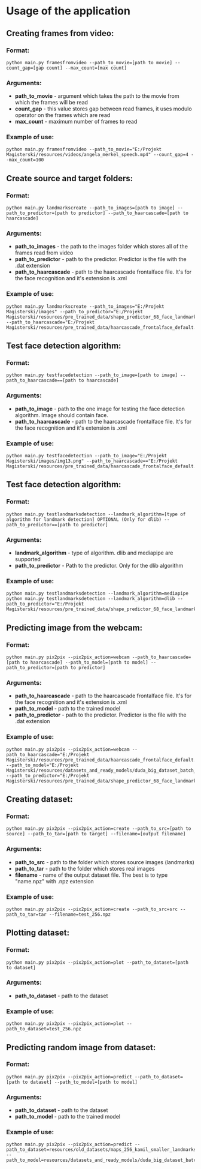 # Usage of the application

## Creating frames from video:

### Format:
```
python main.py framesfromvideo --path_to_movie=[path to movie] --count_gap=[gap count] --max_count=[max count]
```

### Arguments:
- **path_to_movie** - argument which takes the path to the movie from which the frames will be read
- **count_gap** - this value stores gap between read frames, it uses modulo operator on the frames which are read
- **max_count** - maximum number of frames to read

### Example of use:
```
python main.py framesfromvideo --path_to_movie="E:/Projekt Magisterski/resources/videos/angela_merkel_speech.mp4" --count_gap=4 --max_count=100
```

## Create source and target folders:

### Format:
```
python main.py landmarkscreate --path_to_images=[path to image] --path_to_predictor=[path to predictor] --path_to_haarcascade=[path to haarcascade]
```
### Arguments:
- **path_to_images** - the path to the images folder which stores all of the frames read from video
- **path_to_predictor** - path to the predictor. Predictor is the file with the .dat extension
- **path_to_haarcascade** - path to the haarcascade frontalface file. It's for the face recognition and it's extension is .xml

### Example of use:
```
python main.py landmarkscreate --path_to_images="E:/Projekt Magisterski/images" --path_to_predictor="E:/Projekt Magisterski/resources/pre_trained_data/shape_predictor_68_face_landmarks.dat" --path_to_haarcascade="E:/Projekt Magisterski/resources/pre_trained_data/haarcascade_frontalface_default.xml" 
```

## Test face detection algorithm:

### Format:
```
python main.py testfacedetection --path_to_image=[path to image] --path_to_haarcascade==[path to haarcascade] 
```

### Arguments:
- **path_to_image** - path to the one image for testing the face detection algorithm. Image should contain face.
- **path_to_haarcascade** - path to the haarcascade frontalface file. It's for the face recognition and it's extension is .xml

### Example of use:
```
python main.py testfacedetection --path_to_image="E:/Projekt Magisterski/images/img13.png" --path_to_haarcascade=="E:/Projekt Magisterski/resources/pre_trained_data/haarcascade_frontalface_default.xml" 
```

## Test face detection algorithm:

### Format:
```
python main.py testlandmarksdetection --landmark_algorithm=[type of algorithm for landmark detection] OPTIONAL (Only for dlib) --path_to_predictor==[path to predictor]
```

### Arguments:
- **landmark_algorithm** - type of algorithm. dlib and mediapipe are supported
- **path_to_predictor** - Path to the predictor. Only for the dlib algorithm

### Example of use:
```
python main.py testlandmarksdetection --landmark_algorithm=mediapipe
python main.py testlandmarksdetection --landmark_algorithm=dlib --path_to_predictor="E:/Projekt Magisterski/resources/pre_trained_data/shape_predictor_68_face_landmarks.dat"
```

## Predicting image from the webcam:
### Format:
```
python main.py pix2pix --pix2pix_action=webcam --path_to_haarcascade=[path to haarcascade] --path_to_model=[path to model] --path_to_predictor=[path to predictor]
```
### Arguments:
- **path_to_haarcascade** - path to the haarcascade frontalface file. It's for the face recognition and it's extension is .xml
- **path_to_model** - path to the trained model
- **path_to_predictor** - path to the predictor. Predictor is the file with the .dat extension

### Example of use:
```
python main.py pix2pix --pix2pix_action=webcam --path_to_haarcascade="E:/Projekt Magisterski/resources/pre_trained_data/haarcascade_frontalface_default.xml" --path_to_model="E:/Projekt Magisterski/resources/datasets_and_ready_models/duda_big_dataset_batch_10_around_4000_samples/model_192000.h5" --path_to_predictor="E:/Projekt Magisterski/resources/pre_trained_data/shape_predictor_68_face_landmarks.dat"
```

## Creating dataset:

### Format:
```
python main.py pix2pix --pix2pix_action=create --path_to_src=[path to source] --path_to_tar=[path to target] --filename=[output filename]
```

### Arguments:
- **path_to_src** - path to the folder which stores source images (landmarks)
- **path_to_tar** - path to the folder which stores real images
- **filename** - name of the output dataset file. The best is to type "name.npz" with .npz extension

### Example of use:
```
python main.py pix2pix --pix2pix_action=create --path_to_src=src --path_to_tar=tar --filename=test_256.npz
```

## Plotting dataset:

### Format:
```
python main.py pix2pix --pix2pix_action=plot --path_to_dataset=[path to dataset]
```

### Arguments:
- **path_to_dataset** - path to the dataset

### Example of use:
```
python main.py pix2pix --pix2pix_action=plot --path_to_dataset=test_256.npz
```
## Predicting random image from dataset:

### Format:
```
python main.py pix2pix --pix2pix_action=predict --path_to_dataset=[path to dataset] --path_to_model=[path to model]
```

### Arguments:
- **path_to_dataset** - path to the dataset
- **path_to_model** - path to the trained model

### Example of use:
```
python main.py pix2pix --pix2pix_action=predict --path_to_dataset=resources/old_datasets/maps_256_kamil_smaller_landmarks_new_validation_samples.npz --path_to_model=resources/datasets_and_ready_models/duda_big_dataset_batch_10_around_4000_samples/model_192000.h5
```